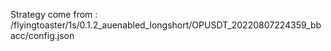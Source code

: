 Strategy come from : /flyingtoaster/1s/0.1.2_auenabled_longshort/OPUSDT_20220807224359_bbacc/config.json